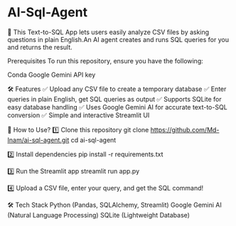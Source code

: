 # AI-Sql-Agent
🚀 This Text-to-SQL App lets users easily analyze CSV files by asking questions in plain English.An AI agent creates and runs SQL queries for you and returns the result.

Prerequisites
To run this repository, ensure you have the following:

Conda
Google Gemini API key

🛠 Features
✅ Upload any CSV file to create a temporary database
✅ Enter queries in plain English, get SQL queries as output
✅ Supports SQLite for easy database handling
✅ Uses Google Gemini AI for accurate text-to-SQL conversion
✅ Simple and interactive Streamlit UI


🚀 How to Use?
1️⃣ Clone this repository
git clone https://github.com/Md-Inam/ai-sql-agent.git
cd ai-sql-agent

2️⃣ Install dependencies
pip install -r requirements.txt

3️⃣ Run the Streamlit app
streamlit run app.py

4️⃣ Upload a CSV file, enter your query, and get the SQL command!


🛠 Tech Stack
Python (Pandas, SQLAlchemy, Streamlit)
Google Gemini AI (Natural Language Processing)
SQLite (Lightweight Database)
